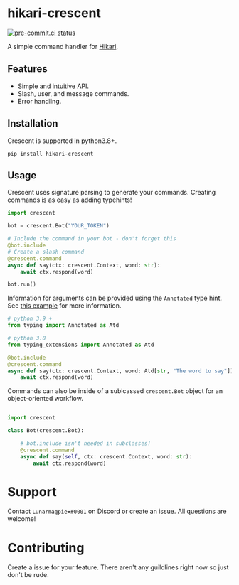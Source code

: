 # hikari-crescent
[![pre-commit.ci status](https://results.pre-commit.ci/badge/github/magpie-dev/hikari-crescent/main.svg)](https://results.pre-commit.ci/latest/github/magpie-dev/hikari-crescent/main)

A simple command handler for [Hikari](https://github.com/hikari-py/hikari).

## Features
 - Simple and intuitive API.
 - Slash, user, and message commands.
 - Error handling.

## Installation
Crescent is supported in python3.8+.
```
pip install hikari-crescent
````



## Usage
Crescent uses signature parsing to generate your commands. Creating commands is as easy as adding typehints!

```python
import crescent

bot = crescent.Bot("YOUR_TOKEN")

# Include the command in your bot - don't forget this
@bot.include
# Create a slash command
@crescent.command
async def say(ctx: crescent.Context, word: str):
    await ctx.respond(word)

bot.run()
```

Information for arguments can be provided using the `Annotated` type hint.
See [this example](https://github.com/magpie-dev/hikari-crescent/blob/main/examples/basic/basic.py) for more information.

```python
# python 3.9 +
from typing import Annotated as Atd

# python 3.8
from typing_extensions import Annotated as Atd

@bot.include
@crescent.command
async def say(ctx: crescent.Context, word: Atd[str, "The word to say"]):
    await ctx.respond(word)
```

Commands can also be inside of a sublcassed `crescent.Bot` object for an object-oriented workflow.

```python

import crescent

class Bot(crescent.Bot):

    # bot.include isn't needed in subclasses!
    @crescent.command
    async def say(self, ctx: crescent.Context, word: str):
        await ctx.respond(word)

```


# Support

Contact `Lunarmagpie❤#0001` on Discord or create an issue. All questions are welcome!

# Contributing

Create a issue for your feature. There aren't any guildlines right now so just don't be rude.
